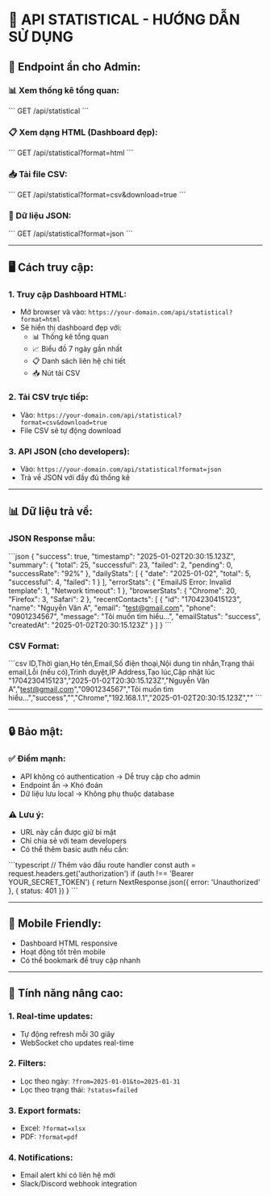 # 🔐 API STATISTICAL - HƯỚNG DẪN SỬ DỤNG

## 🎯 **Endpoint ẩn cho Admin:**

### **📊 Xem thống kê tổng quan:**
\`\`\`
GET /api/statistical
\`\`\`

### **📋 Xem dạng HTML (Dashboard đẹp):**
\`\`\`
GET /api/statistical?format=html
\`\`\`

### **📥 Tải file CSV:**
\`\`\`
GET /api/statistical?format=csv&download=true
\`\`\`

### **📄 Dữ liệu JSON:**
\`\`\`
GET /api/statistical?format=json
\`\`\`

---

## 🖥️ **Cách truy cập:**

### **1. Truy cập Dashboard HTML:**
- Mở browser và vào: `https://your-domain.com/api/statistical?format=html`
- Sẽ hiển thị dashboard đẹp với:
  - 📊 Thống kê tổng quan
  - 📈 Biểu đồ 7 ngày gần nhất
  - 📋 Danh sách liên hệ chi tiết
  - 📥 Nút tải CSV

### **2. Tải CSV trực tiếp:**
- Vào: `https://your-domain.com/api/statistical?format=csv&download=true`
- File CSV sẽ tự động download

### **3. API JSON (cho developers):**
- Vào: `https://your-domain.com/api/statistical?format=json`
- Trả về JSON với đầy đủ thống kê

---

## 📊 **Dữ liệu trả về:**

### **JSON Response mẫu:**
\`\`\`json
{
  "success": true,
  "timestamp": "2025-01-02T20:30:15.123Z",
  "summary": {
    "total": 25,
    "successful": 23,
    "failed": 2,
    "pending": 0,
    "successRate": "92%"
  },
  "dailyStats": [
    {
      "date": "2025-01-02",
      "total": 5,
      "successful": 4,
      "failed": 1
    }
  ],
  "errorStats": {
    "EmailJS Error: Invalid template": 1,
    "Network timeout": 1
  },
  "browserStats": {
    "Chrome": 20,
    "Firefox": 3,
    "Safari": 2
  },
  "recentContacts": [
    {
      "id": "1704230415123",
      "name": "Nguyễn Văn A",
      "email": "test@gmail.com",
      "phone": "0901234567",
      "message": "Tôi muốn tìm hiểu...",
      "emailStatus": "success",
      "createdAt": "2025-01-02T20:30:15.123Z"
    }
  ]
}
\`\`\`

### **CSV Format:**
\`\`\`csv
ID,Thời gian,Họ tên,Email,Số điện thoại,Nội dung tin nhắn,Trạng thái email,Lỗi (nếu có),Trình duyệt,IP Address,Tạo lúc,Cập nhật lúc
"1704230415123","2025-01-02T20:30:15.123Z","Nguyễn Văn A","test@gmail.com","0901234567","Tôi muốn tìm hiểu...","success","","Chrome","192.168.1.1","2025-01-02T20:30:15.123Z",""
\`\`\`

---

## 🔒 **Bảo mật:**

### **✅ Điểm mạnh:**
- API không có authentication → Dễ truy cập cho admin
- Endpoint ẩn → Khó đoán
- Dữ liệu lưu local → Không phụ thuộc database

### **⚠️ Lưu ý:**
- URL này cần được giữ bí mật
- Chỉ chia sẻ với team developers
- Có thể thêm basic auth nếu cần:

\`\`\`typescript
// Thêm vào đầu route handler
const auth = request.headers.get('authorization')
if (auth !== 'Bearer YOUR_SECRET_TOKEN') {
  return NextResponse.json({ error: 'Unauthorized' }, { status: 401 })
}
\`\`\`

---

## 📱 **Mobile Friendly:**
- Dashboard HTML responsive
- Hoạt động tốt trên mobile
- Có thể bookmark để truy cập nhanh

---

## 🚀 **Tính năng nâng cao:**

### **1. Real-time updates:**
- Tự động refresh mỗi 30 giây
- WebSocket cho updates real-time

### **2. Filters:**
- Lọc theo ngày: `?from=2025-01-01&to=2025-01-31`
- Lọc theo trạng thái: `?status=failed`

### **3. Export formats:**
- Excel: `?format=xlsx`
- PDF: `?format=pdf`

### **4. Notifications:**
- Email alert khi có liên hệ mới
- Slack/Discord webhook integration
